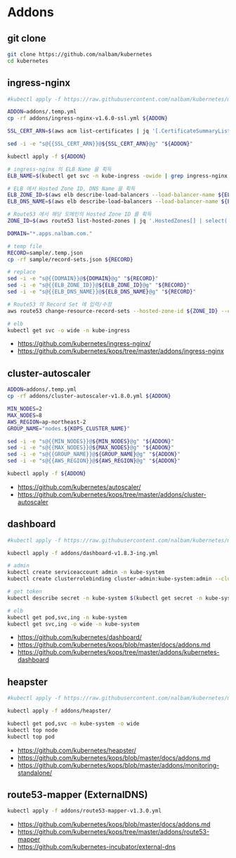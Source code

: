 # Addons

## git clone

```bash
git clone https://github.com/nalbam/kubernetes
cd kubernetes
```

## ingress-nginx

```bash
#kubectl apply -f https://raw.githubusercontent.com/nalbam/kubernetes/master/addons/ingress-nginx-v1.6.0.yml

ADDON=addons/.temp.yml
cp -rf addons/ingress-nginx-v1.6.0-ssl.yml ${ADDON}

SSL_CERT_ARN=$(aws acm list-certificates | jq '[.CertificateSummaryList[] | select(.DomainName=="*.apps.nalbam.com")][0]' | grep CertificateArn | cut -d'"' -f4)

sed -i -e "s@{{SSL_CERT_ARN}}@${SSL_CERT_ARN}@g" "${ADDON}"

kubectl apply -f ${ADDON}

# ingress-nginx 의 ELB Name 을 획득
ELB_NAME=$(kubectl get svc -n kube-ingress -owide | grep ingress-nginx | grep LoadBalancer | awk '{print $4}' | cut -d'-' -f1)

# ELB 에서 Hosted Zone ID, DNS Name 을 획득
ELB_ZONE_ID=$(aws elb describe-load-balancers --load-balancer-name ${ELB_NAME} | grep CanonicalHostedZoneNameID | cut -d'"' -f4)
ELB_DNS_NAME=$(aws elb describe-load-balancers --load-balancer-name ${ELB_NAME} | grep '"DNSName"' | cut -d'"' -f4)

# Route53 에서 해당 도메인의 Hosted Zone ID 를 획득
ZONE_ID=$(aws route53 list-hosted-zones | jq '.HostedZones[] | select(.Name=="nalbam.com.")' | grep '"Id"' | cut -d'"' -f4 | cut -d'/' -f3)

DOMAIN="*.apps.nalbam.com."

# temp file
RECORD=sample/.temp.json
cp -rf sample/record-sets.json ${RECORD}

# replace
sed -i -e "s@{{DOMAIN}}@${DOMAIN}@g" "${RECORD}"
sed -i -e "s@{{ELB_ZONE_ID}}@${ELB_ZONE_ID}@g" "${RECORD}"
sed -i -e "s@{{ELB_DNS_NAME}}@${ELB_DNS_NAME}@g" "${RECORD}"

# Route53 의 Record Set 에 입력/수정
aws route53 change-resource-record-sets --hosted-zone-id ${ZONE_ID} --change-batch file://./${RECORD}

# elb
kubectl get svc -o wide -n kube-ingress
```

* <https://github.com/kubernetes/ingress-nginx/>
* <https://github.com/kubernetes/kops/tree/master/addons/ingress-nginx>

## cluster-autoscaler

```bash
ADDON=addons/.temp.yml
cp -rf addons/cluster-autoscaler-v1.8.0.yml ${ADDON}

MIN_NODES=2
MAX_NODES=8
AWS_REGION=ap-northeast-2
GROUP_NAME="nodes.${KOPS_CLUSTER_NAME}"

sed -i -e "s@{{MIN_NODES}}@${MIN_NODES}@g" "${ADDON}"
sed -i -e "s@{{MAX_NODES}}@${MAX_NODES}@g" "${ADDON}"
sed -i -e "s@{{GROUP_NAME}}@${GROUP_NAME}@g" "${ADDON}"
sed -i -e "s@{{AWS_REGION}}@${AWS_REGION}@g" "${ADDON}"

kubectl apply -f ${ADDON}
```

* <https://github.com/kubernetes/autoscaler/>
* <https://github.com/kubernetes/kops/tree/master/addons/cluster-autoscaler>

## dashboard

```bash
#kubectl apply -f https://raw.githubusercontent.com/nalbam/kubernetes/master/addons/dashboard-v1.8.3.yml

kubectl apply -f addons/dashboard-v1.8.3-ing.yml

# admin
kubectl create serviceaccount admin -n kube-system
kubectl create clusterrolebinding cluster-admin:kube-system:admin --clusterrole=cluster-admin --serviceaccount=kube-system:admin

# get token
kubectl describe secret -n kube-system $(kubectl get secret -n kube-system | grep admin-token | awk '{print $1}')

# elb
kubectl get pod,svc,ing -n kube-system
kubectl get svc,ing -o wide -n kube-system
```

* <https://github.com/kubernetes/dashboard/>
* <https://github.com/kubernetes/kops/blob/master/docs/addons.md>
* <https://github.com/kubernetes/kops/tree/master/addons/kubernetes-dashboard>

## heapster

```bash
#kubectl apply -f https://raw.githubusercontent.com/nalbam/kubernetes/master/addons/heapster-v1.7.0.yml

kubectl apply -f addons/heapster/

kubectl get pod,svc -n kube-system -o wide
kubectl top node
kubectl top pod
```

* <https://github.com/kubernetes/heapster/>
* <https://github.com/kubernetes/kops/blob/master/docs/addons.md>
* <https://github.com/kubernetes/kops/blob/master/addons/monitoring-standalone/>

## route53-mapper (ExternalDNS)

```bash
kubectl apply -f addons/route53-mapper-v1.3.0.yml
```

* <https://github.com/kubernetes/kops/blob/master/docs/addons.md>
* <https://github.com/kubernetes/kops/tree/master/addons/route53-mapper>
* <https://github.com/kubernetes-incubator/external-dns>
